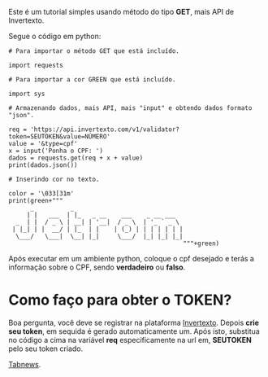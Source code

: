 Este é um tutorial simples usando método do tipo **GET**, mais API de Invertexto.

Segue o código em python:

```
# Para importar o método GET que está incluído.

import requests

# Para importar a cor GREEN que está incluído.

import sys

# Armazenando dados, mais API, mais "input" e obtendo dados formato "json".

req = 'https://api.invertexto.com/v1/validator?token=SEUTOKEN&value=NÚMERO'
value = '&type=cpf'
x = input('Ponha o CPF: ')
dados = requests.get(req + x + value)
print(dados.json())

# Inserindo cor no texto.

color = '\033[31m'
print(green+"""
      _          _                              
     | |   ___  | |_   _ __    ___    _ __ ___  
  _  | |  / _ \ | __| | '__|  / _ \  | '_ ` _ \ 
 | |_| | |  __/ | |_  | |    | (_) | | | | | | |
  \___/   \___|  \__| |_|     \___/  |_| |_| |_|
                                                """+green)
```

Após executar em um ambiente python, coloque o cpf desejado e terás a informação sobre o CPF, sendo **verdadeiro** ou **falso**.

# Como faço para obter o TOKEN?

Boa pergunta, você deve se registrar na plataforma [Invertexto](https://api.invertexto.com/register). Depois **crie seu token**, em sequida é gerado automaticamente um. Após isto, substitua no código a cima na variável **req** especificamente na url em, **SEUTOKEN** pelo seu token criado.


[Tabnews](https://www.tabnews.com.br/Jetrom/python-validador-de-cpf).
